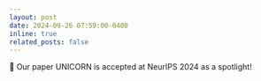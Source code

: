 ```yaml
---
layout: post
date: 2024-09-26 07:59:00-0400
inline: true
related_posts: false
---
```


📜 Our paper UNICORN is accepted at NeurIPS 2024 as a spotlight!